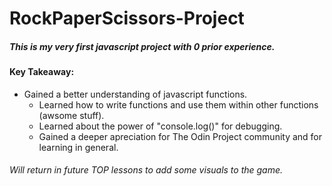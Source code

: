 # RockPaperScissors-Project

##### This is my very first javascript project with 0 prior experience. 

#### Key Takeaway:
* Gained a better understanding of javascript functions.
    * Learned how to write functions and use them within other functions (awsome stuff).
    * Learned about the power of "console.log()" for debugging.
    * Gained a deeper apreciation for The Odin Project community and for learning in general.


###### Will return in future TOP lessons to add some visuals to the game.